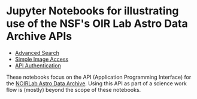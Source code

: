 # Jupyter Notebooks for illustrating use of the NSF's OIR Lab Astro Data Archive APIs

- [Advanced Search ](advanced-search.ipynb)
- [Simple Image Access](sia.ipynb)
- [API Authentication](api-authentication.ipynb)

These notebooks focus on the API (Application Programming Interface)
for the [NOIRLab Astro Data Archive](https://astroarchive.noao.edu/api/docs/).
Using this API as part of a science work
flow is (mostly) beyond the scope of these notebooks. 

